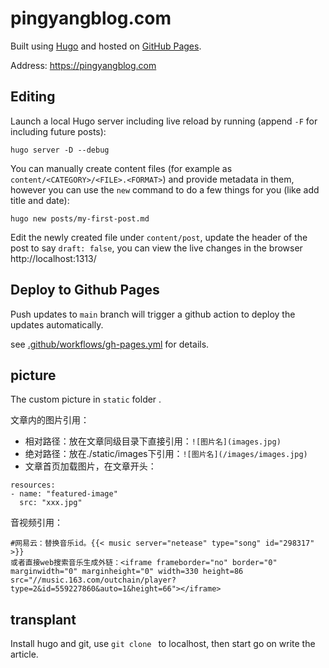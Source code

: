 # pingyangblog.com

Built using [Hugo](https://github.com/gohugoio/hugo) and hosted on [GitHub Pages](https://pages.github.com/).

Address: https://pingyangblog.com

## Editing

Launch a local Hugo server including live reload by running (append `-F` for including future posts):

```shell
hugo server -D --debug
```

You can manually create content files (for example as `content/<CATEGORY>/<FILE>.<FORMAT>`) and provide metadata in them, however you can use the `new` command to do a few things for you (like add title and date):

```shell
hugo new posts/my-first-post.md
```

Edit the newly created file under `content/post`, update the header of the post to say `draft: false`,
you can view the live changes in the browser http://localhost:1313/


## Deploy to Github Pages


Push updates to `main` branch will trigger a github action to deploy the updates automatically.

see [.github/workflows/gh-pages.yml](/.github/workflows/gh-pages.yml) for details.

## picture

The custom picture in `static` folder .

文章内的图片引用：
- 相对路径：放在文章同级目录下直接引用：`![图片名](images.jpg)`
- 绝对路径：放在./static/images下引用：`![图片名](/images/images.jpg)`
- 文章首页加载图片，在文章开头：
```
resources:
- name: "featured-image"
  src: "xxx.jpg"
```
音视频引用：
```
#网易云：替换音乐id。{{< music server="netease" type="song" id="298317" >}}
或者直接web搜索音乐生成外链：<iframe frameborder="no" border="0" marginwidth="0" marginheight="0" width=330 height=86 src="//music.163.com/outchain/player?type=2&id=559227860&auto=1&height=66"></iframe>

```
## transplant

Install hugo and git, use `git clone ` to localhost, then start go on write the article.
